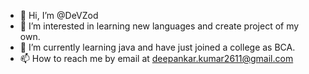 - 👋 Hi, I’m @DeVZod
- 👀 I’m interested in learning new languages and create project of my own.
- 🌱 I’m currently learning java and have just joined a college as BCA.
- 📫 How to reach me by email at deepankar.kumar2611@gmail.com

<!---
DeVZod/DeVZod is a ✨ special ✨ repository because its `README.md` (this file) appears on your GitHub profile.
You can click the Preview link to take a look at your changes.
--->
